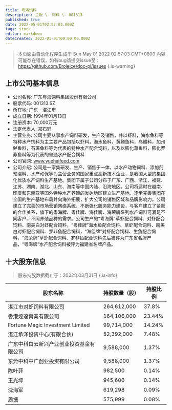 ```yaml
---
title: 粤海饲料
description: 主板 \- 饲料 \- 001313
published: true
date: 2022-05-01T02:57:03.000Z
tags: stock
editor: markdown
dateCreated: 2022-01-01T00:00:00.000Z
---
```


> 本页面由自动化程序生成于 Sun May 01 2022 02:57:03 GMT+0800
> 内容可能存在错误，如有bug请提交issue至：https://github.com/Eroleice/doc-pi/issues
{.is-warning}

## 上市公司基本信息
- 公司名称: 广东粤海饲料集团股份有限公司
- 股票代码: 001313.SZ
- 所在地: 广东 - 湛江市
- 成立日期: 1994年01月13日
- 注册资本: 70,000万元
- 法定代表人: 郑石轩
- 主营业务: 公司主要从事水产饲料研发，生产及销售，并以虾料，海水鱼料等特种水产饲料为主主要产品包括以虾料，海水鱼料，黄颡鱼料，乌鳢料，加州鲈鱼料，石斑鱼料等为代表的特种水产配合饲料，以及以膨化草鱼料，膨化罗非鱼料等为代表的普通水产配合饲料
- 公司官网: www.yuehaifeed.com
- 公司介绍: 公司是一家集研发、生产、销售于一体，以水产动物饲料、添加剂预混料、水产动保等为主营业务的国家重点高新技术企业，是我国大型的集团化优质水产饲料生产基地。集团下属子公司分布于广东、广西、浙江、福建、江苏、湖南、湖北、山东、海南等中国内陆、沿海地区。公司将适时在越南、印度和东南亚等国外特种水产养殖的发达地区建立生产基地，逐步完善集团在全国的生产基地布局并向海外拓展，扩大公司的销售区域和品牌影响力。公司建立了完善的市场营销网络系统，不断强化服务能力建设，与客户建立了紧密的合作关系，旗下的粤海牌、粤佳牌、海佳牌、海荣牌系列水产饲料可满足不同客户、不同养殖品种的需求。公司生产的“粤海牌”草虾配合饲料、对虾配合饲料、南美白对虾配合饲料，“粤佳牌”海水鱼配合饲料、草虾配合饲料、南美白对虾配合饲料、罗非鱼配合饲料，“海佳牌”对虾配合饲料、生鱼配合饲料，“海荣牌”草虾配合饲料、罗非鱼配合饲料先后被评为广东省名牌产品，“粤海牌”水产配合饲料被评为福建省名牌产品。


## 十大股东信息
> 股东持股数据截止于：2022年03月31日
{.is-info}

| 股东名称 | 持股数量（股） | 持股比例 |
| --- | --- | --- |
| 湛江市对虾饲料有限公司 | 264,612,000 | 37.8% |
| 香港煌達實業有限公司 | 164,106,000 | 23.44% |
| Fortune Magic Investment Limited | 99,714,000 | 14.24% |
| 湛江承泽投资中心(有限合伙) | 52,392,000 | 7.48% |
| 广东中科白云新兴产业创业投资基金有限公司 | 9,588,000 | 1.37% |
| 东莞中科中广创业投资有限公司 | 9,588,000 | 1.37% |
| 陈叶菲 | 982,500 | 0.14% |
| 王光坤 | 945,600 | 0.14% |
| 沈海军 | 619,298 | 0.09% |
| 周振 | 575,999 | 0.08% |




